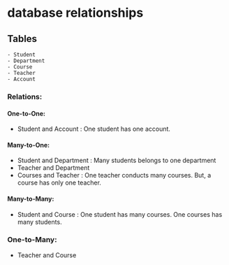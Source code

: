 # database relationships
## Tables
    - Student
    - Department
    - Course
    - Teacher
    - Account

### Relations:
#### One-to-One:
 - Student and Account : One student has one account.
#### Many-to-One:
 - Student and Department : Many students belongs to one department
 - Teacher and Department
 - Courses and Teacher : One teacher conducts many courses. But, a course has only one teacher.

#### Many-to-Many:
 - Student and Course : One student has many courses. One courses has many students.

### One-to-Many:
 - Teacher and Course